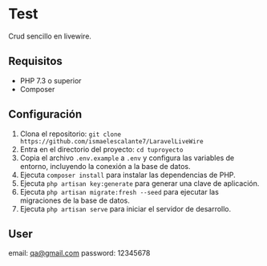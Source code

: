 # Test

Crud sencillo en livewire.

## Requisitos

- PHP 7.3 o superior
- Composer

## Configuración

1. Clona el repositorio: `git clone https://github.com/ismaelescalante7/LaravelLiveWire`
2. Entra en el directorio del proyecto: `cd tuproyecto`
3. Copia el archivo `.env.example` a `.env` y configura las variables de entorno, incluyendo la conexión a la base de datos.
4. Ejecuta `composer install` para instalar las dependencias de PHP.
5. Ejecuta `php artisan key:generate` para generar una clave de aplicación.
6. Ejecuta `php artisan migrate:fresh --seed` para ejecutar las migraciones de la base de datos.
7. Ejecuta `php artisan serve` para iniciar el servidor de desarrollo.

## User

email: qa@gmail.com
password: 12345678
